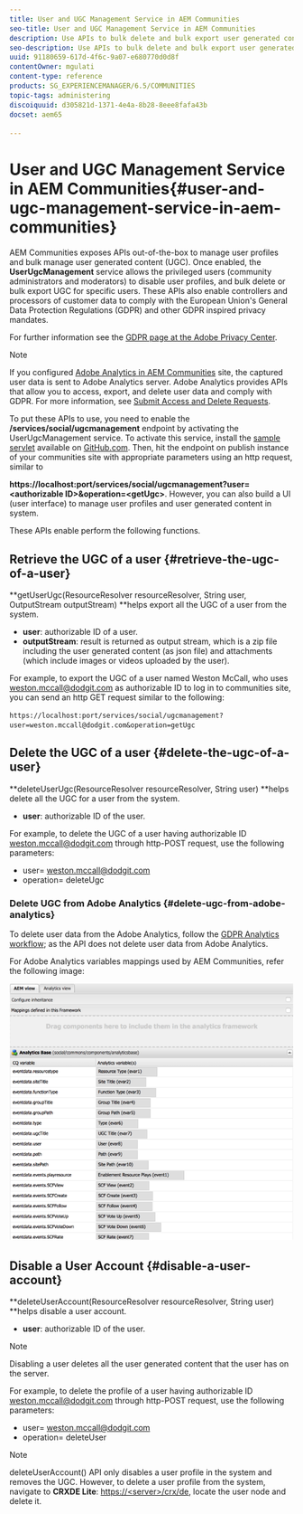 ```yaml
---
title: User and UGC Management Service in AEM Communities
seo-title: User and UGC Management Service in AEM Communities
description: Use APIs to bulk delete and bulk export user generated content, and disable user account. 
seo-description: Use APIs to bulk delete and bulk export user generated content, and disable user account. 
uuid: 91180659-617d-4f6c-9a07-e680770d0d8f
contentOwner: mgulati
content-type: reference
products: SG_EXPERIENCEMANAGER/6.5/COMMUNITIES
topic-tags: administering
discoiquuid: d305821d-1371-4e4a-8b28-8eee8fafa43b
docset: aem65

---
```


# User and UGC Management Service in AEM Communities{#user-and-ugc-management-service-in-aem-communities}

AEM Communities exposes APIs out-of-the-box to manage user profiles and bulk manage user generated content (UGC). Once enabled, the **UserUgcManagement** service allows the privileged users (community administrators and moderators) to disable user profiles, and bulk delete or bulk export UGC for specific users. These APIs also enable controllers and processors of customer data to comply with the European Union's General Data Protection Regulations (GDPR) and other GDPR inspired privacy mandates.

For further information see the [GDPR page at the Adobe Privacy Center](https://www.adobe.com/privacy/general-data-protection-regulation.html).

>[!NOTE]
>
>If you configured [Adobe Analytics in AEM Communities](../../communities/using/analytics.md) site, the captured user data is sent to Adobe Analytics server. Adobe Analytics provides APIs that allow you to access, export, and delete user data and comply with GDPR. For more information, see [Submit Access and Delete Requests](https://marketing.adobe.com/resources/help/en_US/analytics/gdpr/gdpr_submit_access_delete.html).

To put these APIs to use, you need to enable the **/services/social/ugcmanagement** endpoint by activating the UserUgcManagement service. To activate this service, install the [sample servlet](https://github.com/Adobe-Marketing-Cloud/aem-communities-ugc-migration/tree/master/bundles/communities-ugc-management-servlet) available on [GitHub.com](https://github.com/Adobe-Marketing-Cloud/aem-communities-ugc-migration/tree/master/bundles/communities-ugc-management-servlet). Then, hit the endpoint on publish instance of your communities site with appropriate parameters using an http request, similar to

**https://localhost:port/services/social/ugcmanagement?user=&lt;authorizable ID&gt;&operation=&lt;getUgc&gt;**. However, you can also build a UI (user interface) to manage user profiles and user generated content in system.

These APIs enable perform the following functions.

## Retrieve the UGC of a user {#retrieve-the-ugc-of-a-user}

**getUserUgc(ResourceResolver resourceResolver, String user, OutputStream outputStream) **helps export all the UGC of a user from the system.

* **user**: authorizable ID of a user.
* **outputStream**: result is returned as output stream, which is a zip file including the user generated content (as json file) and attachments (which include images or videos uploaded by the user).

For example, to export the UGC of a user named Weston McCall, who uses weston.mccall@dodgit.com as authorizable ID to log in to communities site, you can send an http GET request similar to the following:

`https://localhost:port/services/social/ugcmanagement?user=weston.mccall@dodgit.com&operation=getUgc`

## Delete the UGC of a user {#delete-the-ugc-of-a-user}

**deleteUserUgc(ResourceResolver resourceResolver, String user) **helps delete all the UGC for a user from the system.

* **user**: authorizable ID of the user.

For example, to delete the UGC of a user having authorizable ID weston.mccall@dodgit.com through http-POST request, use the following parameters:

* user= weston.mccall@dodgit.com
* operation= deleteUgc

### Delete UGC from Adobe Analytics {#delete-ugc-from-adobe-analytics}

To delete user data from the Adobe Analytics, follow the [GDPR Analytics workflow](https://marketing.adobe.com/resources/help/en_US/analytics/gdpr/an_gdpr_workflow.html); as the API does not delete user data from Adobe Analytics.

For Adobe Analytics variables mappings used by AEM Communities, refer the following image:

![AEM communities variable mapping for Adobe Analytics](assets/analytics-communities-mapping.png) 

## Disable a User Account {#disable-a-user-account}

**deleteUserAccount(ResourceResolver resourceResolver, String user) **helps disable a user account.

* **user**: authorizable ID of the user.

>[!NOTE]
>
>Disabling a user deletes all the user generated content that the user has on the server.

For example, to delete the profile of a user having authorizable ID weston.mccall@dodgit.com through http-POST request, use the following parameters:

* user= weston.mccall@dodgit.com
* operation= deleteUser

>[!NOTE]
>
>deleteUserAccount() API only disables a user profile in the system and removes the UGC. However, to delete a user profile from the system, navigate to **CRXDE Lite**: [https://&lt;server&gt;/crx/de](https://localhost:4502/crx/de), locate the user node and delete it.

